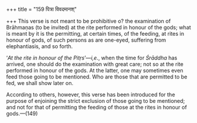 +++
title = "159 पित्रा विवदमानश्"

+++
This verse is not meant to be prohibitive o? the examination of
Brāhmaṇas (to be invited) at the rite performed in honour of the gods;
what is meant by it is the permitting, at certain times, of the feeding,
at rites in honour of gods, of such persons as are one-eyed, suffering
from elephantiasis, and so forth.

‘*At the rite in honour of the Pitṛs*’—*i,e*., when the time for
*Śrāddha* has arrived, one should do the examination with great care;
not so at the rite performed in honour of the gods. At the latter, one
may sometimes even feed those going to be mentioned. Who are those that
are permitted to be fed, we shall show later on.

According to others, however, this verse has been introduced for the
purpose of enjoining the strict exclusion of those going to be
mentioned; and not for that of permitting the feeding of those at the
rites in honour of gods.—(149)


